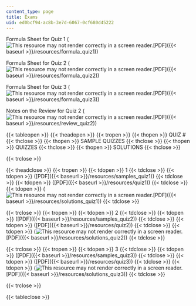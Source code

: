 ```yaml
---
content_type: page
title: Exams
uid: ed0bcf94-ac8b-3e7d-6067-0cf680d45222
---
```


Formula Sheet for Quiz 1 (![This resource may not render correctly in a screen reader.](/images/inacessible.gif)[PDF]({{< baseurl >}}/resources/formula_quiz1))

Formula Sheet for Quiz 2 (![This resource may not render correctly in a screen reader.](/images/inacessible.gif)[PDF]({{< baseurl >}}/resources/formula_quiz2))

Formula Sheet for Quiz 3 (![This resource may not render correctly in a screen reader.](/images/inacessible.gif)[PDF]({{< baseurl >}}/resources/formula_quiz3))

Notes on the Review for Quiz 2 (![This resource may not render correctly in a screen reader.](/images/inacessible.gif)[PDF]({{< baseurl >}}/resources/review_quiz2))

{{< tableopen >}}
{{< theadopen >}}
{{< tropen >}}
{{< thopen >}}
QUIZ #
{{< thclose >}}
{{< thopen >}}
SAMPLE QUIZZES
{{< thclose >}}
{{< thopen >}}
QUIZZES
{{< thclose >}}
{{< thopen >}}
SOLUTIONS
{{< thclose >}}

{{< trclose >}}

{{< theadclose >}}
{{< tropen >}}
{{< tdopen >}}
1
{{< tdclose >}}
{{< tdopen >}}
([PDF]({{< baseurl >}}/resources/samples_quiz1))
{{< tdclose >}}
{{< tdopen >}}
([PDF]({{< baseurl >}}/resources/quiz1))
{{< tdclose >}}
{{< tdopen >}}
(![This resource may not render correctly in a screen reader.](/images/inacessible.gif)[PDF]({{< baseurl >}}/resources/solutions_quiz1))
{{< tdclose >}}

{{< trclose >}}
{{< tropen >}}
{{< tdopen >}}
2
{{< tdclose >}}
{{< tdopen >}}
([PDF]({{< baseurl >}}/resources/samples_quiz2))
{{< tdclose >}}
{{< tdopen >}}
([PDF]({{< baseurl >}}/resources/quiz2))
{{< tdclose >}}
{{< tdopen >}}
(![This resource may not render correctly in a screen reader.](/images/inacessible.gif)[PDF]({{< baseurl >}}/resources/solutions_quiz2))
{{< tdclose >}}

{{< trclose >}}
{{< tropen >}}
{{< tdopen >}}
3
{{< tdclose >}}
{{< tdopen >}}
([PDF]({{< baseurl >}}/resources/samples_quiz3))
{{< tdclose >}}
{{< tdopen >}}
([PDF]({{< baseurl >}}/resources/quiz3))
{{< tdclose >}}
{{< tdopen >}}
(![This resource may not render correctly in a screen reader.](/images/inacessible.gif)[PDF]({{< baseurl >}}/resources/solutions_quiz3))
{{< tdclose >}}

{{< trclose >}}

{{< tableclose >}}